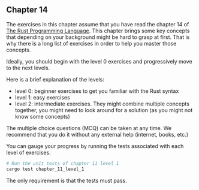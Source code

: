 ## Chapter 14

The exercises in this chapter assume that you have read the chapter 14 of [The Rust Programming Language](https://doc.rust-lang.org/book/ch14-00-more-about-cargo.html).
This chapter brings some key concepts that depending on your background might be hard to grasp at first. That is why there is a long list of exercises in order to help you master those concepts. 

Ideally, you should begin with the level 0 exercises and progressively move to the next levels.

Here is a brief explanation of the levels:

- level 0: beginner exercises to get you familiar with the Rust syntax
- level 1: easy exercises
- level 2: intermediate exercises. They might combine multiple concepts together, you might need to look around for a solution (as you might not know some concepts)

The multiple choice questions (MCQ) can be taken at any time. We recommend that you do it without any external help (internet, books, etc.)

You can gauge your progress by running the tests associated with each level of exercises.

```sh
# Run the unit tests of chapter 11 level 1
cargo test chapter_11_level_1
```

The only requirement is that the tests must pass.
